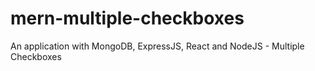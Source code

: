 # mern-multiple-checkboxes
An application with MongoDB, ExpressJS, React and NodeJS - Multiple Checkboxes
